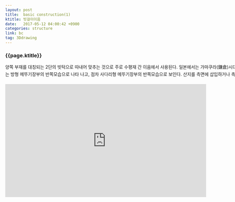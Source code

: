 ```yaml
---
layout: post
title:  basic construction(1)
ktitle: 빗걸이이음
date:   2017-05-12 04:00:42 +0900
categories: structure
link: bc
tag: 3Ddrawing
---
```


<div style="width:900px; margin:0px auto">

<h3>
	{{page.ktitle}}
</h3>

<p style="line-height: 160%">양쪽 부재를 대칭되는 2단의 빗턱으로 따내어 맞추는 것으로 주로 수평재 간 이음에서 사용된다.
일본에서는 가마쿠라(鎌倉)시대 중기 이후 나타나며, 초기에는 방형 메뚜기장부의 반쪽모습으로 나타
나고, 점차 사다리형 메뚜기장부의 반쪽모습으로 보인다. 산지를 측면에 삽입하거나 촉을 두어
보강하기도 한다.</p>	
</div>	

<div style="text-align:center; margin:20px 0px 30px 0px; display: block;">
<iframe width="640" height="360" src="https://www.youtube.com/embed/B8XOI4Q6sE4?autoplay=1&rel=0" frameborder="0" gesture="media" allow="encrypted-media" allowfullscreen></iframe>
</div>
